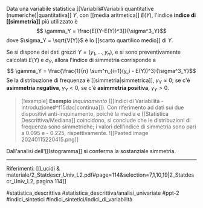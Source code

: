 Data una variabile statistica [[Variabili#Variabili quantitative (numeriche)|quantitativa]] $Y$, con [[media aritmetica]] $E(Y)$, l'indice **indice di [[simmetria]]** più utilizzato è $$ \gamma_Y = \frac{E[(Y-E(Y))^3]}{\sigma^3_Y}$$ dove $\sigma_Y = \sqrt{V(Y)}$ è lo [[scarto quartilico medio]] di $Y$.

Se si dispone dei dati grezzi $Y = (y_1,...,y_n)$, e si sono preventivamente calcolati $E(Y)$ e $\sigma_Y$, allora l'indice di simmetria corrisponde a $$ \gamma_Y = \frac{\frac{1}{n} \sum^n_{i=1}(y_i - E(Y))^3}{\sigma^3_Y}$$ Se la distribuzione di frequenza è [[simmetria|simmetrica]], $\gamma_Y \approx 0$; se c'è **asimmetria negativa**, $\gamma_Y \lt 0$, se c'è **asimmetria positiva**, $\gamma_Y \gt 0$.

>[!example] **Esempio**
*Inquinamento* ([[Indici di Variabilità - Introduzione#^f15dac|continua]]). Con riferimento ad dati sui due dispositivi anti-inquinamento, poiché la media e [[Statistica Descrittiva/Mediana]] coincidono, si conclude che le distribuzioni di frequenza sono simmetriche; i valori dell'indice di simmetria sono pari a 0.095 e - 0.225, rispettivamente.
![[Pasted image 20240115220415.png]]
>
Dall'analisi dell'[[Istogramma]] si conferma la sostanziale simmetria.

***
Riferimenti:
[[Lucidi & materiale/2_Statdescr_Univ_L2.pdf#page=114&selection=7,1,10,19|2_Statdescr_Univ_L2, pagina 114]]

#statistica_descrittiva 
#statistica_descrittiva/analisi_univariate
#ppt-2 
#indici_sintetici 
#indici_sintetici/indici_di_variabilità 